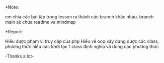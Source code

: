 *Note:

em chia các bài tập trong lesson ra thành các branch khác nhau. branch main sẽ chứa readme và mindmap 

*Report:

Hiểu được phạm vi truy cập của php
Hiểu về oop
xây dựng được các class, phương thức
hiểu các khởi tạo 1 class
định nghĩa và dùng các phương thức

-Thanks a lot-